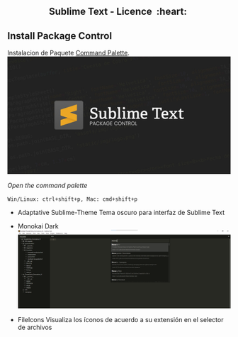 <h2 align="center">Sublime Text - Licence &nbsp;:heart:&nbsp;</h2>

## Install Package Control

Instalacion de Paquete [Command Palette](https://packagecontrol.io/installation).<br>
![python](./images/sublime.jpg)

_Open the command palette_

```
Win/Linux: ctrl+shift+p, Mac: cmd+shift+p
```

- Adaptative Sublime-Theme
Tema oscuro para interfaz de Sublime Text

- Monokai Dark
![python](./images/monokai.png)

- FileIcons
Visualiza los íconos de acuerdo a su extensión en el selector de archivos


